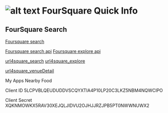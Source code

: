 ![alt text](https://ss1.4sqi.net/img/metaIcons/touch-icon-72-136d0c295669a9ffe9689e9be139ee40.png "Logo Title Text")
FourSquare Quick Info
=====================

FourSquare Search
-----------------


[Foursquare search](https://developer.foursquare.com/start/search "Search Start Page")

[Foursquare search api](https://developer.foursquare.com/docs/venues/search)
[Foursquare explore api](https://developer.foursquare.com/docs/venues/explore)

[url4square_search](https://api.foursquare.com/v2/venues/search?ll=32.536187,-117.008005&section=food&v=20151127&client_id=5LCPVBLQEUDUDDVSCQYXTIA4P10LP20C3LKZ5NBM4NQWCIPO&client_secret=XQKNMOWKX5RAV30XEJQLJIDVU2OJHJJRZJPB5PT0NWWNUWX2)
[url4square_explore](https://api.foursquare.com/v2/venues/explore?ll=32.536187,-117.008005&section=food&v=20151127&client_id=5LCPVBLQEUDUDDVSCQYXTIA4P10LP20C3LKZ5NBM4NQWCIPO&client_secret=XQKNMOWKX5RAV30XEJQLJIDVU2OJHJJRZJPB5PT0NWWNUWX2)

[url4square_venueDetail](https://api.foursquare.com/v2/venues/5377e1cb498e4a4600ffd521?v=20151127&client_id=5LCPVBLQEUDUDDVSCQYXTIA4P10LP20C3LKZ5NBM4NQWCIPO&client_secret=XQKNMOWKX5RAV30XEJQLJIDVU2OJHJJRZJPB5PT0NWWNUWX2)

My Apps
Nearby Food

Client ID
5LCPVBLQEUDUDDVSCQYXTIA4P10LP20C3LKZ5NBM4NQWCIPO

Client Secret
XQKNMOWKX5RAV30XEJQLJIDVU2OJHJJRZJPB5PT0NWWNUWX2